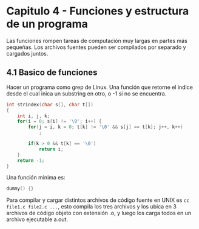 # Capitulo 4 - Funciones y estructura de un programa

Las funciones rompen tareas de computación muy largas en partes más pequeñas. Los archivos fuentes pueden ser compilados por separado y cargados juntos. 

## 4.1 Basico de funciones

Hacer un programa como grep de Linux. Una función que retorne el indice desde el cual inica un substring en otro, o -1 si no se encuentra. 

```c
int strindex(char s[], char t[])
{
    int i, j, k;
    for(i = 0; s[i] != '\0'; i++) {
        for(j = i, k = 0; t[k] != '\0' && s[j] == t[k]; j++, k++)
            ;

        if(k > 0 && t[k] == '\0')
            return i;
    }
    return -1;
}
```

Una función minima es:

```c
dummy() {}
```

Para compilar y cargar distintos archivos de código fuente en UNIX es `cc file1.c file2.c ...`, esto compila los tres archivos y los ubica en 3 archivos de código objeto con extensión .o, y luego los carga todos en un archivo ejecutable a.out. 



